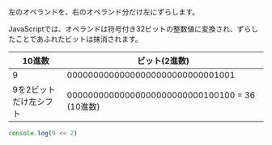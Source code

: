 <!--
label: <<
description: 左シフト演算子
link: https://developer.mozilla.org/ja/docs/Web/JavaScript/Reference/Operators/Left_shift
-->

左のオペランドを、右のオペランド分だけ左にずらします。

JavaScriptでは、オペランドは符号付き32ビットの整数値に変換され、ずらしたことであふれたビットは抹消されます。

| 10進数               | ビット(2進数)                                  |
|---------------------|-----------------------------------------------|
| 9                   | 00000000000000000000000000001001              |
| 9を2ビットだけ左シフト | 00000000000000000000000000100100 = 36 (10進数) |

```typescript
console.log(9 << 2)
```
